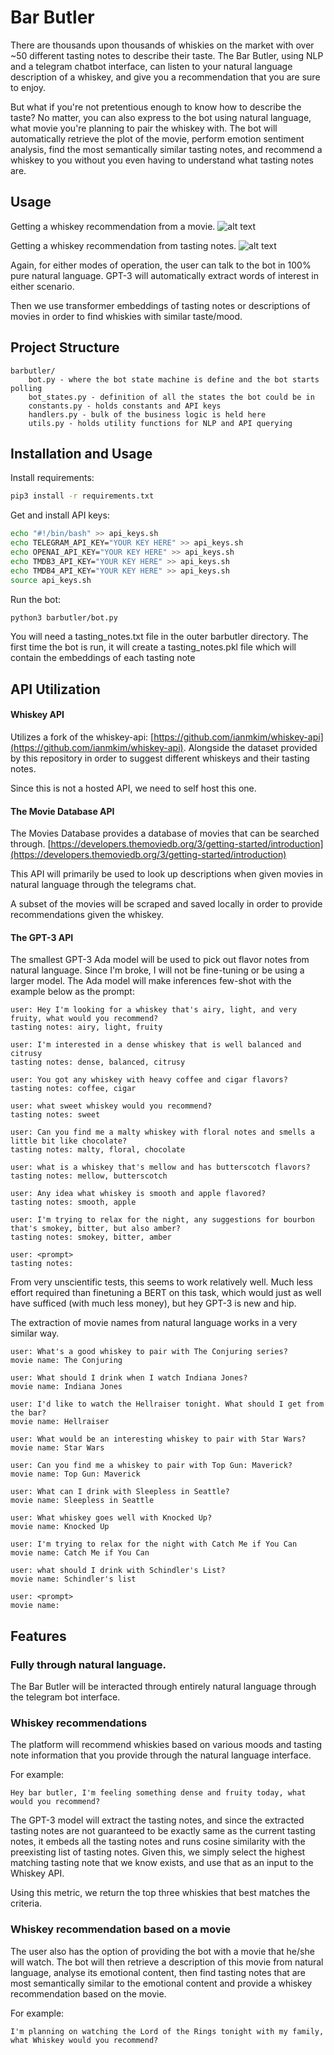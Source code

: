 # Bar Butler
There are thousands upon thousands of whiskies on the market with over ~50 different tasting notes to describe their taste. The Bar Butler, using NLP and a telegram chatbot interface, can listen to your natural language description of a whiskey, and give you a recommendation that you are sure to enjoy.

But what if you're not pretentious enough to know how to describe the taste? No matter, you can also express to the bot using natural language, what movie you're planning to pair the whiskey with. The bot will automatically retrieve the plot of the movie, perform emotion sentiment analysis, find the most semantically similar tasting notes, and recommend a whiskey to you without you even having to understand what tasting notes are.

## Usage
Getting a whiskey recommendation from a movie.
![alt text](https://github.com/ianmkim/BarButler/blob/master/img/movie.png?raw=true)

Getting a whiskey recommendation from tasting notes.
![alt text](https://github.com/ianmkim/BarButler/blob/master/img/taste.png?raw=true)

Again, for either modes of operation, the user can talk to the bot in 100% pure natural language. GPT-3 will automatically extract words of interest in either scenario.

Then we use transformer embeddings of tasting notes or descriptions of movies
in order to find whiskies with similar taste/mood.

## Project Structure
```
barbutler/
    bot.py - where the bot state machine is define and the bot starts polling
    bot_states.py - definition of all the states the bot could be in
    constants.py - holds constants and API keys
    handlers.py - bulk of the business logic is held here
    utils.py - holds utility functions for NLP and API querying
```

## Installation and Usage
Install requirements:
```bash
pip3 install -r requirements.txt
```

Get and install API keys:
```bash
echo "#!/bin/bash" >> api_keys.sh
echo TELEGRAM_API_KEY="YOUR KEY HERE" >> api_keys.sh
echo OPENAI_API_KEY="YOUR KEY HERE" >> api_keys.sh
echo TMDB3_API_KEY="YOUR KEY HERE" >> api_keys.sh
echo TMDB4_API_KEY="YOUR KEY HERE" >> api_keys.sh
source api_keys.sh
```

Run the bot:
```bash
python3 barbutler/bot.py
```

You will need a tasting_notes.txt file in the outer barbutler directory. The first time the bot is run, it will create a tasting_notes.pkl file which will contain the embeddings of each tasting note


## API Utilization
#### Whiskey API
Utilizes a fork of the whiskey-api: [https://github.com/ianmkim/whiskey-api](https://github.com/ianmkim/whiskey-api). Alongside the dataset provided by this repository in order to suggest different whiskeys and their tasting notes.

Since this is not a hosted API, we need to self host this one.

####  The Movie Database API
The Movies Database provides a database of movies that can be searched through. [https://developers.themoviedb.org/3/getting-started/introduction](https://developers.themoviedb.org/3/getting-started/introduction)

This API will primarily be used to look up descriptions when given movies in natural language through the telegrams chat.

A subset of the movies will be scraped and saved locally in order to provide recommendations given the whiskey.

#### The GPT-3 API
The smallest GPT-3 Ada model will be used to pick out flavor notes from natural language. Since I'm broke, I will not be fine-tuning or be using a larger model. The Ada model will make inferences few-shot with the example below as the prompt:

```
user: Hey I'm looking for a whiskey that's airy, light, and very fruity, what would you recommend?
tasting notes: airy, light, fruity

user: I'm interested in a dense whiskey that is well balanced and citrusy
tasting notes: dense, balanced, citrusy

user: You got any whiskey with heavy coffee and cigar flavors?
tasting notes: coffee, cigar

user: what sweet whiskey would you recommend?
tasting notes: sweet

user: Can you find me a malty whiskey with floral notes and smells a little bit like chocolate?
tasting notes: malty, floral, chocolate

user: what is a whiskey that's mellow and has butterscotch flavors?
tasting notes: mellow, butterscotch

user: Any idea what whiskey is smooth and apple flavored?
tasting notes: smooth, apple

user: I'm trying to relax for the night, any suggestions for bourbon that's smokey, bitter, but also amber?
tasting notes: smokey, bitter, amber

user: <prompt>
tasting notes:
```

From very unscientific tests, this seems to work relatively well. Much less effort required than finetuning a BERT on this task, which would just as well have sufficed (with much less money), but hey GPT-3 is new and hip.

The extraction of movie names from natural language works in a very similar way.
```
user: What's a good whiskey to pair with The Conjuring series?
movie name: The Conjuring

user: What should I drink when I watch Indiana Jones?
movie name: Indiana Jones

user: I'd like to watch the Hellraiser tonight. What should I get from the bar?
movie name: Hellraiser

user: What would be an interesting whiskey to pair with Star Wars?
movie name: Star Wars

user: Can you find me a whiskey to pair with Top Gun: Maverick?
movie name: Top Gun: Maverick

user: What can I drink with Sleepless in Seattle?
movie name: Sleepless in Seattle

user: What whiskey goes well with Knocked Up?
movie name: Knocked Up

user: I'm trying to relax for the night with Catch Me if You Can
movie name: Catch Me if You Can

user: what should I drink with Schindler's List?
movie name: Schindler's list

user: <prompt>
movie name:
```

## Features
### Fully through natural language.
The Bar Butler will be interacted through entirely natural language through the telegram bot interface.

### Whiskey recommendations
The platform will recommend whiskies based on various moods and tasting note information that you provide through the natural language interface.

For example:
```
Hey bar butler, I'm feeling something dense and fruity today, what would you recommend?
```

The GPT-3 model will extract the tasting notes, and since the extracted tasting notes are not guaranteed to be exactly same as the current tasting notes, it embeds all the tasting notes and runs cosine similarity with the preexisting list of tasting notes. Given this, we simply select the highest matching tasting note that we know exists, and use that as an input to the Whiskey API.

Using this metric, we return the top three whiskies that best matches the criteria.

### Whiskey recommendation based on a movie
The user also has the option of providing the bot with a movie that he/she will watch. The bot will then retrieve a description of this movie from natural language, analyse its emotional content, then find tasting notes that are most semantically similar to the emotional content and provide a whiskey recommendation based on the movie.

For example:
```
I'm planning on watching the Lord of the Rings tonight with my family, what Whiskey would you recommend?
```
